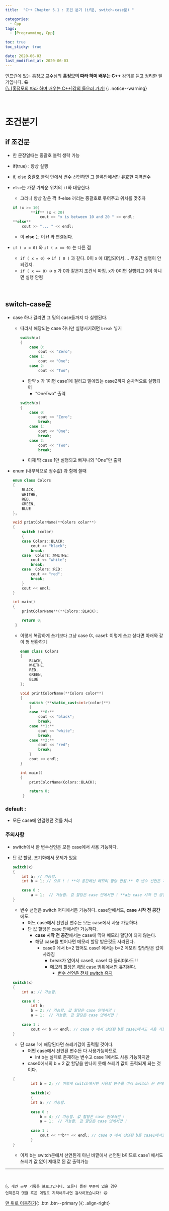 ```yaml
---
title:  "C++ Chapter 5.1 : 조건 분기 (if문, switch-case문) " 

categories:
  - Cpp
tags:
  - [Programming, Cpp]

toc: true
toc_sticky: true

date: 2020-06-03
last_modified_at: 2020-06-03
---
```


인프런에 있는 홍정모 교수님의 **홍정모의 따라 하며 배우는 C++** 강의를 듣고 정리한 필기입니다. 😀    
[🌜 [홍정모의 따라 하며 배우는 C++]강의 들으러 가기!](https://www.inflearn.com/course/following-c-plus)
{: .notice--warning}

<br>

# 조건분기

## if 조건문
- 한 문장일때는 중괄호 블럭 생략 가능
- if(true) : 항상 실행
- if, else 중괄호 블럭 안에서 변수 선언하면 그 블록안에서만 유효한 지역변수
- `else`는 가장 가까운 위치의 `if`와 대응한다.
    - 그러니 항상 같은 짝 if-else 끼리는 중괄호로 묶어주고 위치를 맞추자

    ```cpp
    if (x >= 10)
    		**if** (x < 20)
    			cout >> "x is between 10 and 20 " << endl;
    **else**
    	cout >> "... " << endl;
    ```

    - 이 **else** 는 이 **if** 와 연결된다.
- `if ( x = 0)` 와 `if ( x == 0)` 는 다른 점
    - `if ( x = 0)` → `if ( 0 )` 과 같다. 0이 x 에 대입되어서 ... 무조건 실행이 안되겠지.
    - `if ( x == 0)` → x 가 0과 같은지 조건식 따짐. x가 0이면 실행되고 0이 아니면 실행 안됨

<br>

## switch-case문

- case 하나 걸리면 그 밑의 case들까지 다 실행된다.
    - 따라서 해당되는 case 하나만 실행시키려면 `break` 넣기

        ```cpp
        switch(x)
        {
        	case 0:
        		cout << "Zero";
        	case 1:
        		cout << "One";
        	case 2:
        		cout << "Two";
        ```

        - 만약 x 가 1이면 case1에 걸리고 밑에있는 case2까지 순차적으로 실행되어
            - "OneTwo" 출력

        ```cpp
        switch(x)
        {
        	case 0:
        		cout << "Zero";
        		break;
        	case 1:
        		cout << "One";
        		break;
        	case 2:
        		cout << "Two";
        		break;
        ```

        - 이제 딱 case 1만 실행되고 빠져나와 "One"만 출력
- enum (내부적으로 정수값) 과 함께 쓸때

    ```cpp
    enum class Colors
    {
    	BLACK,
    	WHITHE,
    	RED,
    	GREEN,
    	BLUE
    };

    void printColorName(**Colors color**)
    {
    	switch (color)
    	{
    	case Colors::BLACK:
    		cout << "black";
    		break;
    	case  Colors::WHITHE:
    		cout << "white";
    		break;
    	case  Colors::RED:
    		cout << "red";
    		break;
    	}
    	cout << endl;
    }

    int main()
    {
    	printColorName**(**Colors::BLACK);

    	return 0; 
     }
    ```

    - 이렇게 복잡하게 쓰기보다 그냥 case 0:, case1: 이렇게 쓰고 싶다면 아래와 같이 형 변환하기

        ```cpp
        enum class Colors
        {
        	BLACK,
        	WHITHE,
        	RED,
        	GREEN,
        	BLUE
        };

        void printColorName(**Colors color**)
        {
        	switch (**static_cast<int>(color)**)
        	{
        	case **0:**
        		cout << "black";
        		break;
        	case **1:**
        		cout << "white";
        		break;
        	case **2:**
        		cout << "red";
        		break;
        	}
        	cout << endl;
        }

        int main()
        {
        	printColorName(Colors::BLACK);

        	return 0; 
         }
        ```

### default :

- 모든 case에 안걸렸던 것들 처리

### 주의사항

- switch에서 한 변수선언은 모든 case에서 사용 가능하다.
- 단 값 할당, 초기화에서 문제가 있음

    ```cpp
    switch(x)
    {
    	int a; // 가능함.
    	int b = 1; // 오류 ! ! **이 공간에선 메모리 할당 안됨.** 즉 변수 선언은 가능하나 초기화는 안된다.

    	case 0 :
    		a = 1;  // 가능함. 값 할당은 case 안에서만 ! **a는 case 시작 전 공간에서 선언된 변수** 
    }
    ```

    - 변수 선언은 switch 어디에서든 가능하다. case안에서도, **case 시작 전 공간**에도.
        - 어느 case에서 선언된 변수든 모든 case에서 사용 가능하다.
        - 단 값 할당은 case 안에서만 가능하다.
            - **case 시작 전 공간**에서는 case에 막혀 메모리 할당이 되지 않는다.
            - 해당 case를 벗어나면 메모리 할당 받은것도 사라진다.
                - case0 에서 b=2 했어도 case1 에서는 b=2 메모리 할당받은 값이 사라짐
                    - break가 없어서 case0, case1 다 들리더라도 !!
                    - <u>메모리 할당은 해당 case 범위에서만 유지된다.</u>
                        - <u>변수 선언은 전체 switch 유지</u>

    ```cpp
    switch(x)
    {
    	int a; // 가능함.

    	case 0 :
    		int b;
    		b = 2; // 가능함. 값 할당은 case 안에서만 ! 
    		a = 1;  // 가능함. 값 할당은 case 안에서만 ! 
    	
    	case 1 :
    		cout << b << endl; // case 0 에서 선언된 b를 case1에서도 사용 가능하다.
    }
    ```

    - 단 case 1에 해당된다면 쓰레기값이 출력될 것이다.
        - 어떤 case에서 선언된 변수든 다 사용가능하므로
            - int b는 실제로 존재하는 변수고 case 1에서도 사용 가능하지만
        - case0에서의 b = 2 값 할당을 만나지 못해 쓰레기 값이 출력되게 되는 것이다.

    ```cpp
    { 
    		int b = 2; // 이렇게 switch에서만 사용할 변수를 미리 switch 문 전에 선언해놓는것을 추천
    	
    		switch(x)
    		{
    		int a; // 가능함.
    	
    		case 0 :
    			b = 4; // 가능함. 값 할당은 case 안에서만 ! 
    			a = 1;  // 가능함. 값 할당은 case 안에서만 ! 
    		
    		case 1 :
    			cout << **b** << endl; // case 0 에서 선언된 b를 case1에서도 사용 가능하다.
    		}
    }
    ```

    - 이제 b는 switch문에서 선언된게 아닌 바깥에서 선언된 b이므로 case1 에서도 쓰레기 값 없이 제대로 된 값 출력가능

***
<br>

    🌜 개인 공부 기록용 블로그입니다. 오류나 틀린 부분이 있을 경우 
    언제든지 댓글 혹은 메일로 지적해주시면 감사하겠습니다! 😄

[맨 위로 이동하기](#){: .btn .btn--primary }{: .align-right}
